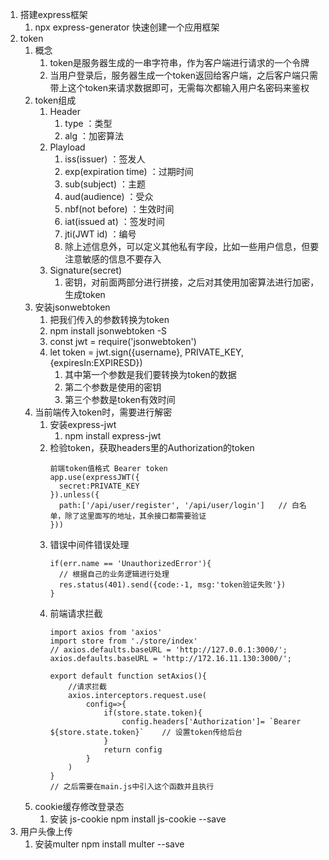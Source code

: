 1. 搭建express框架
   1. npx express-generator 快速创建一个应用框架
2. token
   1. 概念
      1. token是服务器生成的一串字符串，作为客户端进行请求的一个令牌
      2. 当用户登录后，服务器生成一个token返回给客户端，之后客户端只需带上这个token来请求数据即可，无需每次都输入用户名密码来鉴权
   2. token组成
      1. Header
         1. type ：类型
         2. alg ：加密算法
      2. Playload
         1. iss(issuer) ：签发人
         2. exp(expiration time) ：过期时间
         3. sub(subject) ：主题
         4. aud(audience) ：受众
         5. nbf(not before) ：生效时间
         6. iat(issued at) ：签发时间
         7. jti(JWT id) ：编号
         8. 除上述信息外，可以定义其他私有字段，比如一些用户信息，但要注意敏感的信息不要存入
      3. Signature(secret)
         1. 密钥，对前面两部分进行拼接，之后对其使用加密算法进行加密，生成token
   3. 安装jsonwebtoken
      1. 把我们传入的参数转换为token
      2. npm install jsonwebtoken -S
      3. const jwt = require('jsonwebtoken')
      4. let token = jwt.sign({username}, PRIVATE_KEY, {expiresIn:EXPIRESD})
         1. 其中第一个参数是我们要转换为token的数据
         2. 第二个参数是使用的密钥
         3. 第三个参数是token有效时间
   4. 当前端传入token时，需要进行解密
      1. 安装express-jwt       
         1. npm install express-jwt
      2. 检验token，获取headers里的Authorization的token
          ```
          前端token值格式 Bearer token
          app.use(expressJWT({
            secret:PRIVATE_KEY
          }).unless({
            path:['/api/user/register', '/api/user/login']   // 白名单，除了这里面写的地址，其余接口都需要验证
          }))
          ```
      3. 错误中间件错误处理
          ```
          if(err.name == 'UnauthorizedError'){
            // 根据自己的业务逻辑进行处理
            res.status(401).send({code:-1, msg:'token验证失败'})
          }
          ```
      4. 前端请求拦截
          ```
          import axios from 'axios'
          import store from './store/index'
          // axios.defaults.baseURL = 'http://127.0.0.1:3000/';
          axios.defaults.baseURL = 'http://172.16.11.130:3000/';

          export default function setAxios(){
              //请求拦截
              axios.interceptors.request.use(
                  config=>{
                      if(store.state.token){
                          config.headers['Authorization']= `Bearer ${store.state.token}`    // 设置token传给后台
                      }
                      return config
                  }
              )
          }
          // 之后需要在main.js中引入这个函数并且执行
          ```
   5. cookie缓存修改登录态
      1. 安装 js-cookie  npm install js-cookie --save
3. 用户头像上传
   1. 安装multer          npm install multer --save 